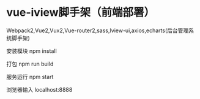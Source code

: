 # vue-iview脚手架（前端部署）
Webpack2,Vue2,Vux2,Vue-router2,sass,Iview-ui,axios,echarts(后台管理系统脚手架)

安装模块
npm install

打包
npm run build

服务运行
npm start

浏览器输入
localhost:8888
